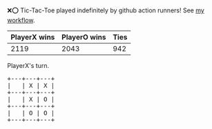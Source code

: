 :x::o: Tic-Tac-Toe played indefinitely by github action runners! See [my workflow](.github/workflows/play.yaml).

|PlayerX wins|PlayerO wins|Ties|
|-|-|-|
|2119|2043|942|

PlayerX's turn.

<pre>
+---+---+---+
|   | X | X |
+---+---+---+
|   | X | O |
+---+---+---+
|   | O | O |
+---+---+---+
</pre>